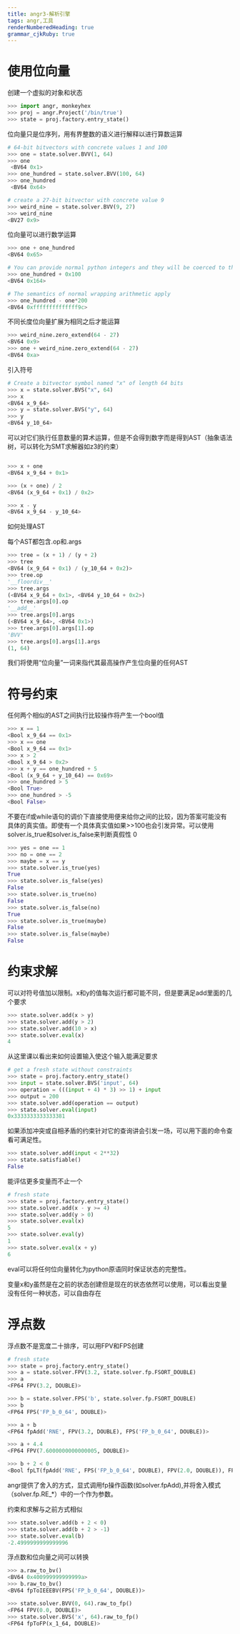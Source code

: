 ```yaml
---
title: angr3-解析引擎
tags: angr,工具
renderNumberedHeading: true
grammar_cjkRuby: true
---
```


# 使用位向量

创建一个虚拟的对象和状态
```python
>>> import angr, monkeyhex
>>> proj = angr.Project('/bin/true')
>>> state = proj.factory.entry_state()
```
位向量只是位序列，用有界整数的语义进行解释以进行算数运算

``` python
# 64-bit bitvectors with concrete values 1 and 100
>>> one = state.solver.BVV(1, 64)
>>> one
 <BV64 0x1>
>>> one_hundred = state.solver.BVV(100, 64)
>>> one_hundred
 <BV64 0x64>

# create a 27-bit bitvector with concrete value 9
>>> weird_nine = state.solver.BVV(9, 27)
>>> weird_nine
<BV27 0x9>
```
位向量可以进行数学运算

``` python
>>> one + one_hundred
<BV64 0x65>

# You can provide normal python integers and they will be coerced to the appropriate type:
>>> one_hundred + 0x100
<BV64 0x164>

# The semantics of normal wrapping arithmetic apply
>>> one_hundred - one*200
<BV64 0xffffffffffffff9c>
```
不同长度位向量扩展为相同之后才能运算

``` python
>>> weird_nine.zero_extend(64 - 27)
<BV64 0x9>
>>> one + weird_nine.zero_extend(64 - 27)
<BV64 0xa>
```
引入符号

``` python
# Create a bitvector symbol named "x" of length 64 bits
>>> x = state.solver.BVS("x", 64)
>>> x
<BV64 x_9_64>
>>> y = state.solver.BVS("y", 64)
>>> y
<BV64 y_10_64>
```
 可以对它们执行任意数量的算术运算，但是不会得到数字而是得到AST（抽象语法树，可以转化为SMT求解器如z3的约束）
 
 

```python

>>> x + one
<BV64 x_9_64 + 0x1>

>>> (x + one) / 2
<BV64 (x_9_64 + 0x1) / 0x2>

>>> x - y
<BV64 x_9_64 - y_10_64>
```
如何处理AST

每个AST都包含.op和.args

``` python
>>> tree = (x + 1) / (y + 2)
>>> tree
<BV64 (x_9_64 + 0x1) / (y_10_64 + 0x2)>
>>> tree.op
'__floordiv__'
>>> tree.args
(<BV64 x_9_64 + 0x1>, <BV64 y_10_64 + 0x2>)
>>> tree.args[0].op
'__add__'
>>> tree.args[0].args
(<BV64 x_9_64>, <BV64 0x1>)
>>> tree.args[0].args[1].op
'BVV'
>>> tree.args[0].args[1].args
(1, 64)
```
我们将使用“位向量”一词来指代其最高操作产生位向量的任何AST
# 符号约束

任何两个相似的AST之间执行比较操作将产生一个bool值
```python
>>> x == 1
<Bool x_9_64 == 0x1>
>>> x == one
<Bool x_9_64 == 0x1>
>>> x > 2
<Bool x_9_64 > 0x2>
>>> x + y == one_hundred + 5
<Bool (x_9_64 + y_10_64) == 0x69>
>>> one_hundred > 5
<Bool True>
>>> one_hundred > -5
<Bool False>
```

不要在if或while语句的调价下直接使用便来给你之间的比较，因为答案可能没有具体的真实值。即使有一个具体真实值如果>>100也会引发异常。可以使用solver.is_true和solver.is_false来判断真假性  0
``` python
>>> yes = one == 1
>>> no = one == 2
>>> maybe = x == y
>>> state.solver.is_true(yes)
True
>>> state.solver.is_false(yes) 
False
>>> state.solver.is_true(no)
False
>>> state.solver.is_false(no)
True
>>> state.solver.is_true(maybe)
False
>>> state.solver.is_false(maybe)
False
```
# 约束求解
可以对符号值加以限制。x和y的值每次运行都可能不同，但是要满足add里面的几个要求

``` python
>>> state.solver.add(x > y)
>>> state.solver.add(y > 2)
>>> state.solver.add(10 > x)
>>> state.solver.eval(x)
4
```
从这里课以看出来如何设置输入使这个输入能满足要求
``` python
# get a fresh state without constraints
>>> state = proj.factory.entry_state()
>>> input = state.solver.BVS('input', 64)
>>> operation = (((input + 4) * 3) >> 1) + input
>>> output = 200
>>> state.solver.add(operation == output)
>>> state.solver.eval(input)
0x3333333333333381
```
如果添加冲突或自相矛盾的约束针对它的查询讲会引发一场，可以用下面的命令查看可满足性。

``` python
>>> state.solver.add(input < 2**32)
>>> state.satisfiable()
False
```

能评估更多变量而不止一个

``` python
# fresh state
>>> state = proj.factory.entry_state()
>>> state.solver.add(x - y >= 4)
>>> state.solver.add(y > 0)
>>> state.solver.eval(x)
5
>>> state.solver.eval(y)
1
>>> state.solver.eval(x + y)
6
```
eval可以将任何位向量转化为python原语同时保证状态的完整性。

变量x和y虽然是在之前的状态创建但是现在的状态依然可以使用，可以看出变量没有任何一种状态，可以自由存在

# 浮点数
浮点数不是宽度二十排序，可以用FPV和FPS创建

``` python
# fresh state
>>> state = proj.factory.entry_state()
>>> a = state.solver.FPV(3.2, state.solver.fp.FSORT_DOUBLE)
>>> a
<FP64 FPV(3.2, DOUBLE)>

>>> b = state.solver.FPS('b', state.solver.fp.FSORT_DOUBLE)
>>> b
<FP64 FPS('FP_b_0_64', DOUBLE)>

>>> a + b
<FP64 fpAdd('RNE', FPV(3.2, DOUBLE), FPS('FP_b_0_64', DOUBLE))>

>>> a + 4.4
<FP64 FPV(7.6000000000000005, DOUBLE)>

>>> b + 2 < 0
<Bool fpLT(fpAdd('RNE', FPS('FP_b_0_64', DOUBLE), FPV(2.0, DOUBLE)), FPV(0.0, DOUBLE))>
```
angr提供了舍入的方式，显式调用fp操作函数(如solver.fpAdd),并将舍入模式（solver.fp.RE\_\*）中的一个作为参数。

约束和求解与之前方式相似
``` python
>>> state.solver.add(b + 2 < 0)
>>> state.solver.add(b + 2 > -1)
>>> state.solver.eval(b)
-2.4999999999999996
```
浮点数和位向量之间可以转换

``` python
>>> a.raw_to_bv()
<BV64 0x400999999999999a>
>>> b.raw_to_bv()
<BV64 fpToIEEEBV(FPS('FP_b_0_64', DOUBLE))>

>>> state.solver.BVV(0, 64).raw_to_fp()
<FP64 FPV(0.0, DOUBLE)>
>>> state.solver.BVS('x', 64).raw_to_fp()
<FP64 fpToFP(x_1_64, DOUBLE)>
```